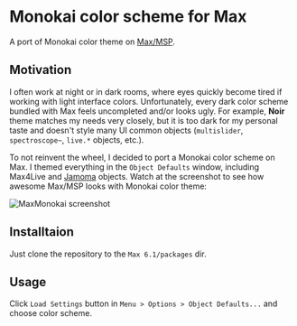 Monokai color scheme for Max
=================

A port of Monokai color theme on [Max/MSP](http://cycling74.com/products/max/).

## Motivation

I often work at night or in dark rooms, where eyes quickly become tired if working with light interface colors. Unfortunately, every dark color scheme bundled with Max feels uncompleted and/or looks ugly. For example, **Noir** theme matches my needs very closely, but it is too dark for my personal taste and doesn't style many UI common objects (`multislider`, `spectroscope~`, `live.*` objects, etc.).  

To not reinvent the wheel, I decided to port a Monokai color scheme on Max. I themed everything in the `Object Defaults` window, including Max4Live and [Jamoma](http://jamoma.org/) objects. Watch at the screenshot to see how awesome Max/MSP looks with Monokai color theme:

![MaxMonokai screenshot](https://cloud.githubusercontent.com/assets/1007225/3898582/d68614be-226d-11e4-89dd-6781013be0ff.png)

## Installtaion

Just clone the repository to the `Max 6.1/packages` dir.

## Usage

Click `Load Settings` button in `Menu > Options > Object Defaults...` and choose color scheme.
